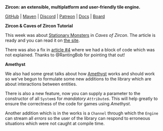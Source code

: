 **Zircon: an extensible, multiplatform and user-friendly tile engine.**

[GitHub](https://github.com/Hexworks/zircon) | 
[Maven](https://jitpack.io/#org.hexworks/zircon/2019.0.9-PREVIEW) | 
[Discord](https://discordapp.com/invite/PE3qFmF) | 
[Patreon](https://www.patreon.com/join/hexworks) | 
[Docs](https://hexworks.org/zircon/docs/) | 
[Board](https://github.com/Hexworks/zircon/projects/2)

**Zircon & Caves of Zircon Tutorial**

This week was about [Stationary Monsters](https://hexworks.org/posts/tutorials/2019/03/21/how-to-make-a-roguelike-stationary-monsters.html)
in *Caves of Zircon*. The article is ready and you can read it on [the site](https://hexworks.org/posts/tutorials/2019/03/21/how-to-make-a-roguelike-stationary-monsters.html).

There was also a fix in [article #4](https://hexworks.org/posts/tutorials/2019/02/13/how-to-make-a-roguelike-the-player.html) where
we had a block of code which was not explained. Thanks to @RantingBob for pointing that out!

**Amethyst**

We also had some great talks about how [Amethyst](https://github.com/Hexworks/amethyst) works and should work so we've begun to
formulate some new additions to the library which are about interactions between entities.

There is also a new feature, now you can supply a parameter to the constructor of all `System`s for *mandatory `Attribute`s*.
This will help greatly to ensure the correctness of the code for games using *Amethyst*.

Another addition which is in the works is a `Channel` through which the `Engine` can stream all *errors* so the user of the library
can respond to erroneous situations which were not caught at compile time.
